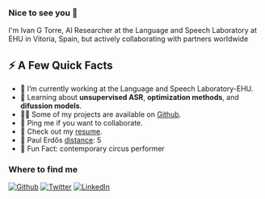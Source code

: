 ### Nice to see you 👋

I'm Ivan G Torre, AI Researcher at the Language and Speech Laboratory at EHU in Vitoria, Spain, but actively collaborating with partners worldwide </p>

<h2>⚡️ A Few Quick Facts</h2>
<ul>
<li>🔭 I’m currently working at the Language and Speech Laboratory-EHU.</li>
<li>🧐 Learning about <strong>unsupervised ASR</strong>, <strong>optimization methods</strong>, and <strong>difussion models</strong>.</li>
<li>👨‍💻 Some of my projects are available on <a href="https://github.com/ivangtorre">Github</a>.</li>
<li>💬 Ping me if you want to collaborate.</li>
<li>📙 Check out my <a href="https://www.ivangtorre.com">resume</a>.</li>
<li>🤖 Paul Erdős <a href="https://www.csauthors.net/distance/ivan-gonzalez-torre/paul-erdos">distance</a>: 5
<li>🎉 Fun Fact: contemporary circus performer
</ul>

<h3>Where to find me</h3>
<p><a href="https://github.com/ivangtorre" target="_blank"><img alt="Github" src="https://img.shields.io/badge/GitHub-%2312100E.svg?&style=for-the-badge&logo=Github&logoColor=white" /></a> <a href="https://twitter.com/ivangtorre" target="_blank"><img alt="Twitter" src="https://img.shields.io/badge/twitter-%231DA1F2.svg?&style=for-the-badge&logo=twitter&logoColor=white" /></a> <a href="https://www.linkedin.com/in/ivan-gonzalez-torre-cvitae/" target="_blank"><img alt="LinkedIn" src="https://img.shields.io/badge/linkedin-%230077B5.svg?&style=for-the-badge&logo=linkedin&logoColor=white" /></a> 
</p>





